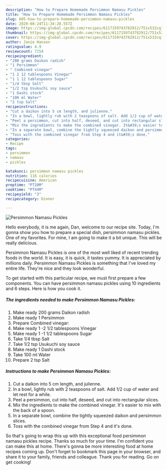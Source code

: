 ```yaml
---
description: "How to Prepare Homemade Persimmon Namasu Pickles"
title: "How to Prepare Homemade Persimmon Namasu Pickles"
slug: 605-how-to-prepare-homemade-persimmon-namasu-pickles
date: 2020-08-24T11:34:28.557Z
image: https://img-global.cpcdn.com/recipes/6117159743782912/751x532cq70/persimmon-namasu-pickles-recipe-main-photo.jpg
thumbnail: https://img-global.cpcdn.com/recipes/6117159743782912/751x532cq70/persimmon-namasu-pickles-recipe-main-photo.jpg
cover: https://img-global.cpcdn.com/recipes/6117159743782912/751x532cq70/persimmon-namasu-pickles-recipe-main-photo.jpg
author: Janie Hansen
ratingvalue: 4.9
reviewcount: 7154
recipeingredient:
- "200 grams Daikon radish"
- "1 Persimmon"
- " Combined vinegar"
- "1 2 12 tablespoons Vinegar"
- "1 1 12 tablespoons Sugar"
- "1/4 tbsp Salt"
- "1/2 tsp Usukuchi soy sauce"
- "1 Dashi stock"
- "100 ml Water"
- "2 tsp Salt"
recipeinstructions:
- "Cut a daikon into 5 cm length, and julienne."
- "In a bowl, lightly rub with 2 teaspoons of salt. Add 1/2 cup of water and let rest for a while."
- "Peel a persimmon, cut into half, deseed, and cut into rectangular slices."
- "Mix the ingredients to make the combined vinegar. It&#39;s easier to mix with the back of a spoon."
- "In a separate bowl, combine the tightly squeezed daikon and persimmon slices."
- "Toss with the combined vinegar from Step 4 and it&#39;s done."
categories:
- Recipe
tags:
- persimmon
- namasu
- pickles

katakunci: persimmon namasu pickles 
nutrition: 116 calories
recipecuisine: American
preptime: "PT20M"
cooktime: "PT44M"
recipeyield: "3"
recipecategory: Dinner

---
```



![Persimmon Namasu Pickles](https://img-global.cpcdn.com/recipes/6117159743782912/751x532cq70/persimmon-namasu-pickles-recipe-main-photo.jpg)

Hello everybody, it is me again, Dan, welcome to our recipe site. Today, I'm gonna show you how to prepare a special dish, persimmon namasu pickles. One of my favorites. For mine, I am going to make it a bit unique. This will be really delicious.



Persimmon Namasu Pickles is one of the most well liked of recent trending foods in the world. It is easy, it is quick, it tastes yummy. It is appreciated by millions daily. Persimmon Namasu Pickles is something that I've loved my entire life. They're nice and they look wonderful.


To get started with this particular recipe, we must first prepare a few components. You can have persimmon namasu pickles using 10 ingredients and 6 steps. Here is how you cook it.

<!--inarticleads1-->

##### The ingredients needed to make Persimmon Namasu Pickles:

1. Make ready 200 grams Daikon radish
1. Make ready 1 Persimmon
1. Prepare  Combined vinegar:
1. Make ready 1 -2 1/2 tablespoons Vinegar
1. Make ready 1 -1 1/2 tablespoons Sugar
1. Take 1/4 tbsp Salt
1. Take 1/2 tsp Usukuchi soy sauce
1. Make ready 1 Dashi stock
1. Take 100 ml Water
1. Prepare 2 tsp Salt




<!--inarticleads2-->

##### Instructions to make Persimmon Namasu Pickles:

1. Cut a daikon into 5 cm length, and julienne.
1. In a bowl, lightly rub with 2 teaspoons of salt. Add 1/2 cup of water and let rest for a while.
1. Peel a persimmon, cut into half, deseed, and cut into rectangular slices.
1. Mix the ingredients to make the combined vinegar. It&#39;s easier to mix with the back of a spoon.
1. In a separate bowl, combine the tightly squeezed daikon and persimmon slices.
1. Toss with the combined vinegar from Step 4 and it&#39;s done.




So that's going to wrap this up with this exceptional food persimmon namasu pickles recipe. Thanks so much for your time. I'm confident you can make this at home. There's gonna be more interesting food at home recipes coming up. Don't forget to bookmark this page in your browser, and share it to your family, friends and colleague. Thank you for reading. Go on get cooking!
